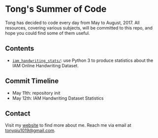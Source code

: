 # Tong's Summer of Code

Tong has decided to code every day from May to August, 2017. All resources, covering various subjects, will be committed to this repo, and hope you could find some of them useful.

## Contents

- [`iam_handwriting_stats/`](iam_handwriting_stats/): use Python 3 to produce statistics about the IAM Online Handwriting Dataset.

## Commit Timeline

- May 11th: repository init
- May 12th: IAM Handwriting Dataset Statistics

## Contact

Visit my [website](http://www.people.virginia.edu/~tq7bw/) to find more about me. Reach me via email at [tonyqiu1019@gmail.com](mailto:tonyqiu1019@gmail.com).
